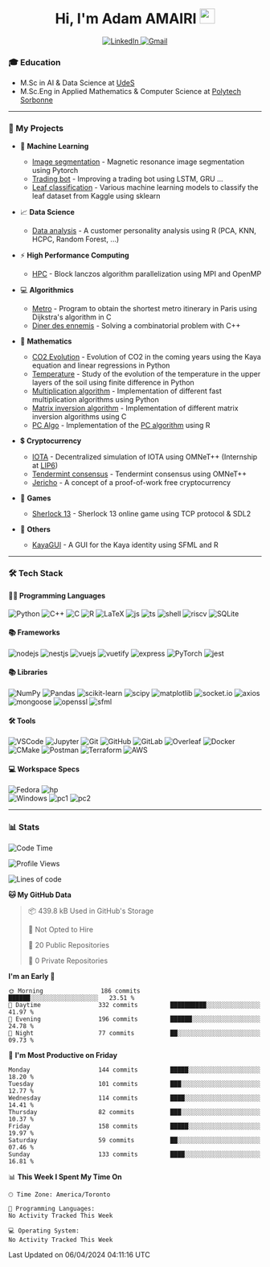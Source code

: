 <h1 align="center">Hi, I'm Adam AMAIRI <img src = "https://raw.githubusercontent.com/MartinHeinz/MartinHeinz/master/wave.gif" width = 30></h1>

<p align="center">
    <a target="_blank" href="https://www.linkedin.com/in/tamairi/">
        <img alt="LinkedIn" src="https://img.shields.io/badge/LinkedIn-0077B5?style=for-the-badge&logo=linkedin&logoColor=white"/>
    </a>
    <a target="_blank" href="mailto:amairitar@gmail.com">
        <img alt="Gmail" src="https://img.shields.io/badge/Gmail-D14836?style=for-the-badge&logo=gmail&logoColor=white" />
    </a>
</p>

<!-- Badges: https://github.com/alexandresanlim/Badges4-README.md-Profile -->

### 🎓 Education
- M.Sc in AI & Data Science at [UdeS](https://www.usherbrooke.ca/)
- M.Sc.Eng in Applied Mathematics & Computer Science at [Polytech Sorbonne](https://www.polytech.sorbonne-universite.fr)
  
---

### 🚀 My Projects

- 🤖 **Machine Learning**

    * [Image segmentation](https://github.com/T-amairi/IFT780/tree/main/TP4_code) - Magnetic resonance image segmentation using Pytorch
    * [Trading bot](https://github.com/T-amairi/IFT702) - Improving a trading bot using LSTM, GRU ...
    * [Leaf classification](https://github.com/chaimae2000/Project-IFT712/tree/main) - Various machine learning models to classify the leaf dataset from Kaggle using sklearn

- 📈 **Data Science**

    * [Data analysis](https://github.com/T-amairi/Customer-Personality-Analysis) - A customer personality analysis using R (PCA, KNN, HCPC, Random Forest, ...)

- ⚡ **High Performance Computing**

    * [HPC](https://github.com/T-amairi/block-lanczos-algorithm-parallelization) - Block lanczos algorithm parallelization using MPI and OpenMP

- 💻 **Algorithmics**

    * [Metro](https://github.com/T-amairi/ProjetMetro) - Program to obtain the shortest metro itinerary in Paris using Dijkstra's algorithm in C
    * [Diner des ennemis](https://github.com/T-amairi/Diner-des-ennemis) - Solving a combinatorial problem with C++

- 🔢 **Mathematics**
    * [CO2 Evolution](https://github.com/are2019-mipia1a2/Evolution-CO2) - Evolution of CO2 in the coming years using the Kaya equation and linear regressions in Python
    * [Temperature](https://github.com/Amine695/ProjetTemp) - Study of the evolution of the temperature in the upper layers of the soil using finite difference in Python
    * [Multiplication algorithm](https://github.com/T-amairi/FFT) - Implementation of different fast multiplication algorithms using Python
    * [Matrix inversion algorithm](https://github.com/T-amairi/FLAG) - Implementation of different matrix inversion algorithms using C
    * [PC Algo](https://github.com/T-amairi/STT760/tree/main/Projet%20STT) - Implementation of the [PC algorithm](https://www.tandfonline.com/doi/abs/10.1198/106186008X381927) using R 

- 💲 **Cryptocurrency** 
    * [IOTA](https://github.com/T-amairi/IOTA) - Decentralized simulation of IOTA using OMNeT++ (Internship at [LIP6](https://www.lip6.fr/))
    * [Tendermint consensus](https://github.com/T-amairi/Tendermint) - Tendermint consensus using OMNeT++
    * [Jericho](https://github.com/T-amairi/Jericho) - A concept of a proof-of-work free cryptocurrency
 
- 🎲 **Games**

  * [Sherlock 13](https://github.com/T-amairi/Sh13) - Sherlock 13 online game using TCP protocol & SDL2

- 📌 **Others**

    * [KayaGUI](https://github.com/T-amairi/KayaGUI) - A GUI for the Kaya identity using SFML and R
    
 ---

 ### 🛠 Tech Stack

#### 👨‍💻 Programming Languages

<p>
    <img alt="Python" src="https://img.shields.io/badge/Python-FFD43B?style=for-the-badge&logo=python&logoColor=blue"/>
    <img alt="C++" src="https://img.shields.io/badge/C%2B%2B-00599C?style=for-the-badge&logo=c%2B%2B&logoColor=white"/>
    <img alt="C" src="https://img.shields.io/badge/C-00599C?style=for-the-badge&logo=c&logoColor=white"/>
    <img alt="R" src="https://img.shields.io/badge/R-276DC3?style=for-the-badge&logo=r&logoColor=white"/>
    <img alt="LaTeX" src="https://img.shields.io/badge/LaTeX-47A141?style=for-the-badge&logo=LaTeX&logoColor=white"/>
    <img alt="js" src="https://img.shields.io/badge/javascript-%23323330.svg?style=for-the-badge&logo=javascript&logoColor=%23F7DF1E"/>
    <img alt="ts" src="https://img.shields.io/badge/typescript-%23007ACC.svg?style=for-the-badge&logo=typescript&logoColor=white"/>
    <img alt="shell" src="https://img.shields.io/badge/shell_script-%23121011.svg?style=for-the-badge&logo=gnu-bash&logoColor=white">
    <img alt="riscv" src="https://img.shields.io/badge/RISCV-283272.svg?style=for-the-badge&logo=RISC-V&logoColor=white">
    <img alt="SQLite" src="https://img.shields.io/badge/sqlite-%2307405e.svg?style=for-the-badge&logo=sqlite&logoColor=white"/>
    
</p>

#### 📚 Frameworks
<p>
        <img alt="nodejs" src="https://img.shields.io/badge/node.js-6DA55F?style=for-the-badge&logo=node.js&logoColor=white" />
        <img alt="nestjs" src="https://img.shields.io/badge/nestjs-%23E0234E.svg?style=for-the-badge&logo=nestjs&logoColor=white"/>
        <img alt="vuejs" src="https://img.shields.io/badge/vuejs-%2335495e.svg?style=for-the-badge&logo=vuedotjs&logoColor=%234FC08D"/>
        <img alt="vuetify" src="https://img.shields.io/badge/Vuetify-1867C0?style=for-the-badge&logo=vuetify&logoColor=AEDDFF"/>
        <img alt="express" src="https://img.shields.io/badge/express.js-%23404d59.svg?style=for-the-badge&logo=express&logoColor=%2361DAFB"/>
        <img alt="PyTorch" src="https://img.shields.io/badge/PyTorch-EE4C2C?style=for-the-badge&logo=PyTorch&logoColor=white" />
        <img alt="jest" src="https://img.shields.io/badge/-jest-%23C21325?style=for-the-badge&logo=jest&logoColor=white"/>    
</p>

#### 📚 Libraries

<p>
    <img alt="NumPy" src="https://img.shields.io/badge/Numpy-777BB4?style=for-the-badge&logo=numpy&logoColor=white" />
    <img alt="Pandas" src="https://img.shields.io/badge/Pandas-2C2D72?style=for-the-badge&logo=pandas&logoColor=white" />
    <img alt="scikit-learn" src="https://img.shields.io/badge/scikit_learn-F7931E?style=for-the-badge&logo=scikit-learn&logoColor=white" />
    <img alt="scipy" src="https://img.shields.io/badge/SciPy-654FF0?style=for-the-badge&logo=SciPy&logoColor=white" />
    <img alt="matplotlib" src="https://img.shields.io/badge/Matplotlib-%23ffffff.svg?style=for-the-badge&logo=Matplotlib&logoColor=black" />
    <img alt="socket.io" src="https://img.shields.io/badge/Socket.io-black?style=for-the-badge&logo=socket.io&badgeColor=010101"/>
    <img alt="axios" src="https://img.shields.io/badge/Axios-5A29E4.svg?style=for-the-badge&logo=Axios&logoColor=white"/>
    <img alt="mongoose" src="https://img.shields.io/badge/Mongoose-F04D35.svg?style=for-the-badge&logo=Mongoose&logoColor=white"/>
    <img alt="openssl" src="https://img.shields.io/badge/OpenSSL-721412.svg?style=for-the-badge&logo=OpenSSL&logoColor=white"/>
    <img alt="sfml" src="https://img.shields.io/badge/SFML-8CC445.svg?style=for-the-badge&logo=SFML&logoColor=white"/>  
</p>

#### 🛠️ Tools

<p>
    <img alt="VSCode" src="https://img.shields.io/badge/VSCode-0078D4?style=for-the-badge&logo=visual%20studio%20code&logoColor=white"/>
    <img alt="Jupyter" src="https://img.shields.io/badge/Jupyter-F37626.svg?&style=for-the-badge&logo=Jupyter&logoColor=white" />
    <img alt="Git" src="https://img.shields.io/badge/GIT-E44C30?style=for-the-badge&logo=git&logoColor=white"/>
    <img alt="GitHub" src="https://img.shields.io/badge/GitHub-100000?style=for-the-badge&logo=github&logoColor=white"/>
    <img alt="GitLab" src="https://img.shields.io/badge/GitLab-330F63?style=for-the-badge&logo=gitlab&logoColor=white"/>
    <img alt="Overleaf" src="https://img.shields.io/badge/Overleaf-47A141?style=for-the-badge&logo=Overleaf&logoColor=white"/>
    <img alt="Docker" src="https://img.shields.io/badge/Docker-2CA5E0?style=for-the-badge&logo=docker&logoColor=white" />
    <img alt="CMake" src="https://img.shields.io/badge/CMake-%23008FBA.svg?style=for-the-badge&logo=cmake&logoColor=white"/>
    <img alt="Postman" src="https://img.shields.io/badge/Postman-FF6C37?style=for-the-badge&logo=postman&logoColor=white"/>
    <img alt="Terraform" src="https://img.shields.io/badge/terraform-%235835CC.svg?style=for-the-badge&logo=terraform&logoColor=white"/>
    <img alt="AWS" src="https://img.shields.io/badge/Amazon_AWS-FF9900?style=for-the-badge&logo=amazonaws&logoColor=white"/>
</p>

#### 💻 Workspace Specs

<p>
    <img alt="Fedora" src="https://img.shields.io/badge/Fedora-294172?style=for-the-badge&logo=fedora&logoColor=white"/>
    <img alt="hp" src="https://img.shields.io/badge/hp%20laptop-0096D6?style=for-the-badge&logo=hp&logoColor=white" />
    <br>
    <img alt="Windows" src="https://img.shields.io/badge/Windows_11-0078d4?style=for-the-badge&logo=windows-11&logoColor=white"/>
    <img alt="pc1" src="https://img.shields.io/badge/AMD%20Ryzen_5_5600-ED1C24?style=for-the-badge&logo=amd&logoColor=white"/>
    <img alt="pc2" src="https://img.shields.io/badge/NVIDIA-GTX1080-76B900?style=for-the-badge&logo=nvidia&logoColor=white"/>
</p>

---
 
### 📊 Stats
<!--START_SECTION:waka-->
![Code Time](http://img.shields.io/badge/Code%20Time-1%2C252%20hrs-blue)

![Profile Views](http://img.shields.io/badge/Profile%20Views-4-blue)

![Lines of code](https://img.shields.io/badge/From%20Hello%20World%20I%27ve%20Written-6.0%20million%20lines%20of%20code-blue)

**🐱 My GitHub Data** 

> 📦 439.8 kB Used in GitHub's Storage 
 > 
> 🚫 Not Opted to Hire
 > 
> 📜 20 Public Repositories 
 > 
> 🔑 0 Private Repositories 
 > 
**I'm an Early 🐤** 

```text
🌞 Morning                186 commits         ██████░░░░░░░░░░░░░░░░░░░   23.51 % 
🌆 Daytime                332 commits         ██████████░░░░░░░░░░░░░░░   41.97 % 
🌃 Evening                196 commits         ██████░░░░░░░░░░░░░░░░░░░   24.78 % 
🌙 Night                  77 commits          ██░░░░░░░░░░░░░░░░░░░░░░░   09.73 % 
```
📅 **I'm Most Productive on Friday** 

```text
Monday                   144 commits         █████░░░░░░░░░░░░░░░░░░░░   18.20 % 
Tuesday                  101 commits         ███░░░░░░░░░░░░░░░░░░░░░░   12.77 % 
Wednesday                114 commits         ████░░░░░░░░░░░░░░░░░░░░░   14.41 % 
Thursday                 82 commits          ███░░░░░░░░░░░░░░░░░░░░░░   10.37 % 
Friday                   158 commits         █████░░░░░░░░░░░░░░░░░░░░   19.97 % 
Saturday                 59 commits          ██░░░░░░░░░░░░░░░░░░░░░░░   07.46 % 
Sunday                   133 commits         ████░░░░░░░░░░░░░░░░░░░░░   16.81 % 
```


📊 **This Week I Spent My Time On** 

```text
🕑︎ Time Zone: America/Toronto

💬 Programming Languages: 
No Activity Tracked This Week

💻 Operating System: 
No Activity Tracked This Week
```


 Last Updated on 06/04/2024 04:11:16 UTC
<!--END_SECTION:waka-->
